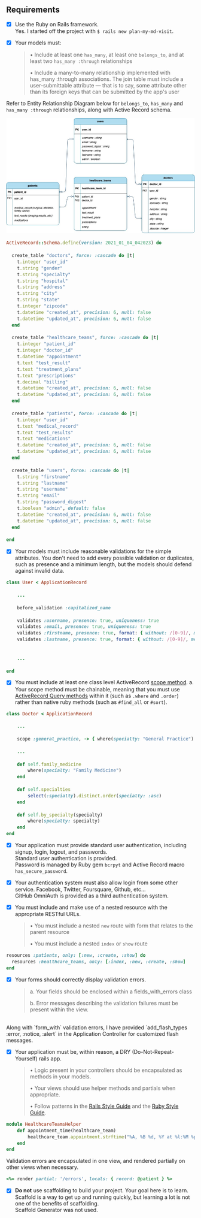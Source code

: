 ## Requirements

- [x] Use the Ruby on Rails framework. <br>
Yes. I started off the project with `$ rails new plan-my-md-visit`.

- [x] Your models must:  
  > • Include at least one `has_many`, at least one `belongs_to`, and at least two `has_many :through` relationships 
  >   
  > • Include a many-to-many relationship implemented with has_many :through associations. The join table must include a user-submittable attribute — that is to say, some attribute other than its foreign keys that can be submitted by the app's user

Refer to Entity Relationship Diagram below for `belongs_to`, `has_many` and `has_many :through` relationships, along with Active Record schema.
<div align="center">
  <img src="./PlanMyMDVisit.jpg">
</div>

```ruby
ActiveRecord::Schema.define(version: 2021_01_04_042023) do

  create_table "doctors", force: :cascade do |t|
    t.integer "user_id"
    t.string "gender"
    t.string "specialty"
    t.string "hospital"
    t.string "address"
    t.string "city"
    t.string "state"
    t.integer "zipcode"
    t.datetime "created_at", precision: 6, null: false
    t.datetime "updated_at", precision: 6, null: false
  end

  create_table "healthcare_teams", force: :cascade do |t|
    t.integer "patient_id"
    t.integer "doctor_id"
    t.datetime "appointment"
    t.text "test_result"
    t.text "treatment_plans"
    t.text "prescriptions"
    t.decimal "billing"
    t.datetime "created_at", precision: 6, null: false
    t.datetime "updated_at", precision: 6, null: false
  end

  create_table "patients", force: :cascade do |t|
    t.integer "user_id"
    t.text "medical_record"
    t.text "test_results"
    t.text "medications"
    t.datetime "created_at", precision: 6, null: false
    t.datetime "updated_at", precision: 6, null: false
  end

  create_table "users", force: :cascade do |t|
    t.string "firstname"
    t.string "lastname"
    t.string "username"
    t.string "email"
    t.string "password_digest"
    t.boolean "admin", default: false
    t.datetime "created_at", precision: 6, null: false
    t.datetime "updated_at", precision: 6, null: false
  end

end
```

- [x] Your models must include reasonable validations for the simple attributes. You don't need to add every possible validation or duplicates, such as presence and a minimum length, but the models should defend against invalid data.

```ruby 
class User < ApplicationRecord 

    ...

    before_validation :capitalized_name

    validates :username, presence: true, uniqueness: true 
    validates :email, presence: true, uniqueness: true
    validates :firstname, presence: true, format: { without: /[0-9]/, message: "Numbers are not allowed." }
    validates :lastname, presence: true, format: { without: /[0-9]/, message: "Numbers are not allowed." }

    
    ...

end 
```

- [x] You must include at least one class level ActiveRecord [scope method](https://guides.rubyonrails.org/active_record_querying.html#scopes).
  a. Your scope method must be chainable, meaning that you must use [ActiveRecord Query methods](https://guides.rubyonrails.org/active_record_querying.html) within it (such as `.where` and `.order`) rather than native ruby methods (such as `#find_all` or `#sort`).

```ruby 
class Doctor < ApplicationRecord 
    
    ...

    scope :general_practice, -> { where(specialty: "General Practice") }

    ...

    def self.family_medicine 
        where(specialty: "Family Medicine")
    end 

    def self.specialties
        select(:specialty).distinct.order(specialty: :asc)
    end 

    def self.by_specialty(specialty)
        where(specialty: specialty)
    end 
end 
```

- [x] Your application must provide standard user authentication, including signup, login, logout, and passwords. <br>
Standard user authentication is provided. <br>
Password is managed by Ruby gem `bcrpyt` and Active Record macro `has_secure_password`.

- [x] Your authentication system must also allow login from some other service. Facebook, Twitter, Foursquare, Github, etc... <br>
GitHub OmniAuth is provided as a third authentication system.

- [x] You must include and make use of a nested resource with the appropriate RESTful URLs.
  > • You must include a nested `new` route with form that relates to the parent resource  
  >  
  > • You must include a nested `index` or `show` route

```ruby
resources :patients, only: [:new, :create, :show] do
  resources :healthcare_teams, only: [:index, :new, :create, :show]
end
```

- [x] Your forms should correctly display validation errors.
  > a. Your fields should be enclosed within a fields_with_errors class
  >
  > b. Error messages describing the validation failures must be present within the view.
<br>
Along with `form_with` validation errors, I have provided `add_flash_types :error, :notice, :alert` in the Application Controller for customized flash messages.


- [x] Your application must be, within reason, a DRY (Do-Not-Repeat-Yourself) rails app. 
  > • Logic present in your controllers should be encapsulated as methods in your models.  
  >  
  > • Your views should use helper methods and partials when appropriate. 
  >    
  > • Follow patterns in the [Rails Style Guide](https://github.com/bbatsov/rails-style-guide) and the [Ruby Style Guide](https://github.com/bbatsov/ruby-style-guide).

```ruby
module HealthcareTeamsHelper
    def appointment_time(healthcare_team)
        healthcare_team.appointment.strftime("%A, %B %d, %Y at %l:%M %p")
    end 
end
```
Validation errors are encapsulated in one view, and rendered partially on other views when necessary.
```ruby 
<%= render partial: '/errors', locals: { record: @patient } %>
```

- [x] **Do not** use scaffolding to build your project. Your goal here is to learn. Scaffold is a way to get up and running quickly, but learning a lot is not one of the benefits of scaffolding. <br>
Scaffold Generator was not used. 